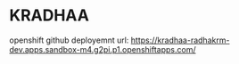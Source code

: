 # KRADHAA


openshift github deployemnt url: https://kradhaa-radhakrm-dev.apps.sandbox-m4.g2pi.p1.openshiftapps.com/
